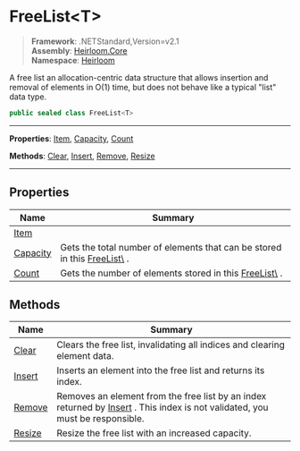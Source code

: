 # FreeList\<T>

> **Framework**: .NETStandard,Version=v2.1  
> **Assembly**: [Heirloom.Core][0]  
> **Namespace**: [Heirloom][0]  

A free list an allocation-centric data structure that allows insertion and removal of elements in O(1) time, but does not behave like a typical "list" data type.

```cs
public sealed class FreeList<T>
```

--------------------------------------------------------------------------------

**Properties**: [Item][1], [Capacity][2], [Count][3]

**Methods**: [Clear][4], [Insert][5], [Remove][6], [Resize][7]

--------------------------------------------------------------------------------

## Properties

| Name          | Summary                                                                           |
|---------------|-----------------------------------------------------------------------------------|
| [Item][1]     |                                                                                   |
| [Capacity][2] | Gets the total number of elements that can be stored in this [FreeList\\<T>][8] . |
| [Count][3]    | Gets the number of elements stored in this [FreeList\\<T>][8] .                   |

## Methods

| Name        | Summary                                                                                                                           |
|-------------|-----------------------------------------------------------------------------------------------------------------------------------|
| [Clear][4]  | Clears the free list, invalidating all indices and clearing element data.                                                         |
| [Insert][5] | Inserts an element into the free list and returns its index.                                                                      |
| [Remove][6] | Removes an element from the free list by an index returned by [Insert][5] . This index is not validated, you must be responsible. |
| [Resize][7] | Resize the free list with an increased capacity.                                                                                  |

[0]: ..\Heirloom.Core.md
[1]: Heirloom.FreeList[T].Item.md
[2]: Heirloom.FreeList[T].Capacity.md
[3]: Heirloom.FreeList[T].Count.md
[4]: Heirloom.FreeList[T].Clear.md
[5]: Heirloom.FreeList[T].Insert.md
[6]: Heirloom.FreeList[T].Remove.md
[7]: Heirloom.FreeList[T].Resize.md
[8]: Heirloom.FreeList[T].md
